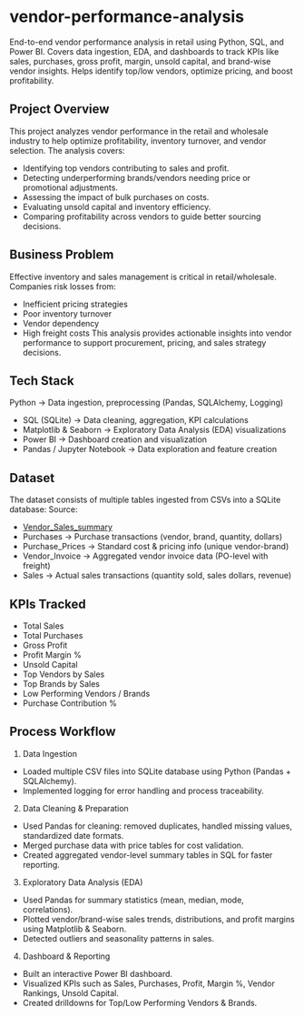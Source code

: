# vendor-performance-analysis
End-to-end vendor performance analysis in retail using Python, SQL, and Power BI. Covers data ingestion, EDA, and dashboards to track KPIs like sales, purchases, gross profit, margin, unsold capital, and brand-wise vendor insights. Helps identify top/low vendors, optimize pricing, and boost profitability.
## Project Overview
This project analyzes vendor performance in the retail and wholesale industry to help optimize profitability, inventory turnover, and vendor selection.
The analysis covers:
- Identifying top vendors contributing to sales and profit.
- Detecting underperforming brands/vendors needing price or promotional adjustments.
- Assessing the impact of bulk purchases on costs.
- Evaluating unsold capital and inventory efficiency.
- Comparing profitability across vendors to guide better sourcing decisions.

## Business Problem
Effective inventory and sales management is critical in retail/wholesale. Companies risk losses from:
- Inefficient pricing strategies
- Poor inventory turnover
- Vendor dependency
- High freight costs
This analysis provides actionable insights into vendor performance to support procurement, pricing, and sales strategy decisions.

## Tech Stack
Python → Data ingestion, preprocessing (Pandas, SQLAlchemy, Logging)
- SQL (SQLite) → Data cleaning, aggregation, KPI calculations
- Matplotlib & Seaborn → Exploratory Data Analysis (EDA) visualizations
- Power BI → Dashboard creation and visualization
- Pandas / Jupyter Notebook → Data exploration and feature creation

## Dataset
The dataset consists of multiple tables ingested from CSVs into a SQLite database:
Source:
- <a href="https://github.com/ByteCrafty/vendor-performance-analysis/blob/main/vendor_sales_summary.csv">Vendor_Sales_summary</a>
- Purchases → Purchase transactions (vendor, brand, quantity, dollars)
- Purchase_Prices → Standard cost & pricing info (unique vendor-brand)
- Vendor_Invoice → Aggregated vendor invoice data (PO-level with freight)
- Sales → Actual sales transactions (quantity sold, sales dollars, revenue)

## KPIs Tracked
- Total Sales
- Total Purchases
- Gross Profit
- Profit Margin %
- Unsold Capital
- Top Vendors by Sales
- Top Brands by Sales
- Low Performing Vendors / Brands
- Purchase Contribution %

## Process Workflow
1. Data Ingestion
- Loaded multiple CSV files into SQLite database using Python (Pandas + SQLAlchemy).
- Implemented logging for error handling and process traceability.
2. Data Cleaning & Preparation
- Used Pandas for cleaning: removed duplicates, handled missing values, standardized date formats.
- Merged purchase data with price tables for cost validation.
- Created aggregated vendor-level summary tables in SQL for faster reporting.
3. Exploratory Data Analysis (EDA)
- Used Pandas for summary statistics (mean, median, mode, correlations).
- Plotted vendor/brand-wise sales trends, distributions, and profit margins using Matplotlib & Seaborn.
- Detected outliers and seasonality patterns in sales.
4. Dashboard & Reporting
- Built an interactive Power BI dashboard.
- Visualized KPIs such as Sales, Purchases, Profit, Margin %, Vendor Rankings, Unsold Capital.
- Created drilldowns for Top/Low Performing Vendors & Brands.

